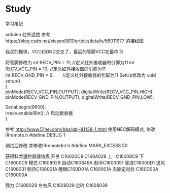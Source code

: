 # Study
学习笔记

arduino 红外遥控
参考
https://blog.csdn.net/xieyan0811/article/details/56011977
的接线图

我买的模块，VCC和GND交叉了，最后的管脚VCC在最中间

将管脚修改为
int RECV_PIN = 11;        //定义红外接收器的引脚为11 
 int RECV_VCC_PIN = 10;        //定义红外接收器的引脚为11  
int RECV_GND_PIN = 9;        //定义红外接收器的引脚为11 
SetUp修改为
void setup()  
{  
  pinMode(RECV_VCC_PIN,OUTPUT); 
  digitalWrite(RECV_VCC_PIN,HIGH);
  pinMode(RECV_GND_PIN,OUTPUT); 
  digitalWrite(RECV_GND_PIN,LOW);
  
  Serial.begin(9600);  
  irrecv.enableIRIn(); // 启动接收器  
}  



参考
http://www.51hei.com/bbs/dpj-81138-1.html
使用NEC解码模式,
修改IRremote.h
#define DEBUG  1

调试后修改
并修改IRremoteInt.h
#define MARK_EXCESS    50

获得科龙遥控器键值表
开关 C16020C9  C160A029
上   C16008C9
下 C16000C9
模式 C1608029  自动C160849A 制冷C1600051 除湿C16000D1 送风C1608031 制热C160001A
睡眠C160D01A C160001A 去除定时后 C160D00A C160000A

强力 C1608029
左右风 C1608029
定时 C1608039







